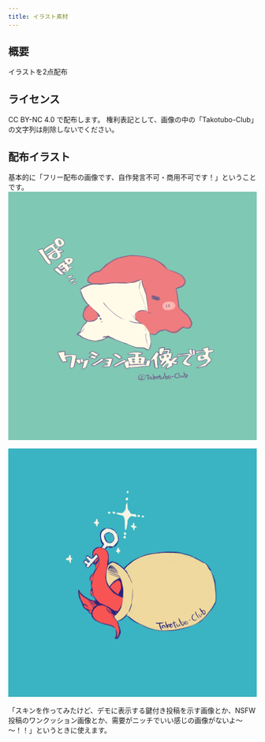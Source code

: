 ```yaml
---
title: イラスト素材
---
```

## 概要
イラストを2点配布

## ライセンス
CC BY-NC 4.0 で配布します。
権利表記として、画像の中の「Takotubo-Club」の文字列は削除しないでください。

## 配布イラスト
基本的に「フリー配布の画像です、自作発言不可・商用不可です！」ということです。
![クッションを持ったメンダコのイラスト](../../../assets/img/omake/cushion.png)

![鍵を持ったタコのイラスト](../../../assets/img/omake/Keyneed.png)

「スキンを作ってみたけど、デモに表示する鍵付き投稿を示す画像とか、NSFW投稿のワンクッション画像とか、需要がニッチでいい感じの画像がないよ～～！！」というときに使えます。